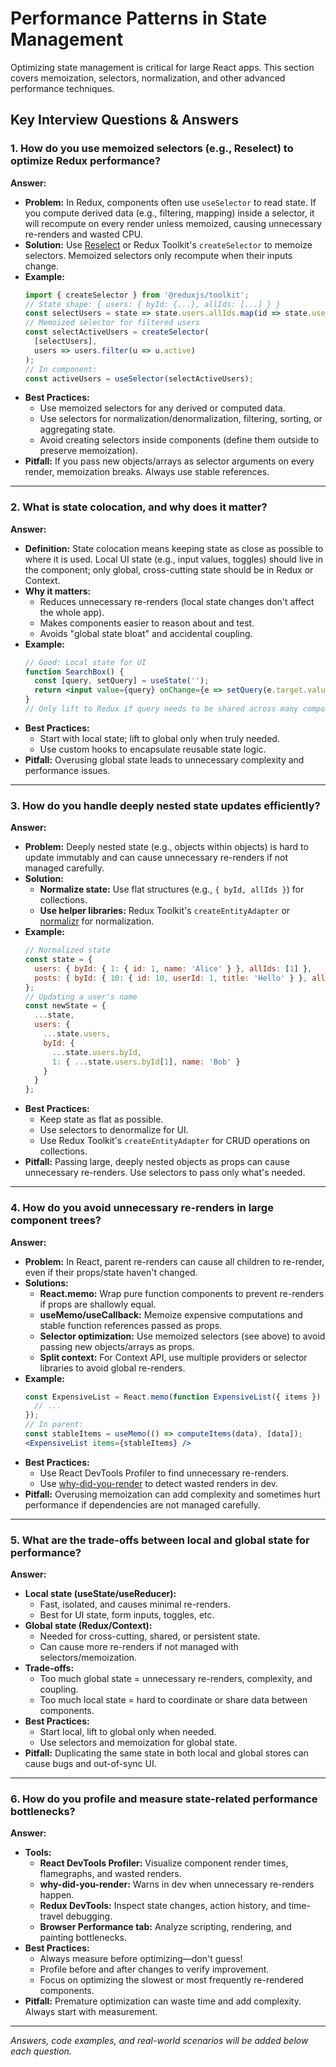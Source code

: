 # Performance Patterns in State Management

Optimizing state management is critical for large React apps. This section covers memoization, selectors, normalization, and other advanced performance techniques.

## Key Interview Questions & Answers

### 1. How do you use memoized selectors (e.g., Reselect) to optimize Redux performance?

**Answer:**
- **Problem:** In Redux, components often use `useSelector` to read state. If you compute derived data (e.g., filtering, mapping) inside a selector, it will recompute on every render unless memoized, causing unnecessary re-renders and wasted CPU.
- **Solution:** Use [Reselect](https://github.com/reduxjs/reselect) or Redux Toolkit's `createSelector` to memoize selectors. Memoized selectors only recompute when their inputs change.
- **Example:**
  ```js
  import { createSelector } from '@reduxjs/toolkit';
  // State shape: { users: { byId: {...}, allIds: [...] } }
  const selectUsers = state => state.users.allIds.map(id => state.users.byId[id]);
  // Memoized selector for filtered users
  const selectActiveUsers = createSelector(
    [selectUsers],
    users => users.filter(u => u.active)
  );
  // In component:
  const activeUsers = useSelector(selectActiveUsers);
  ```
- **Best Practices:**
  - Use memoized selectors for any derived or computed data.
  - Use selectors for normalization/denormalization, filtering, sorting, or aggregating state.
  - Avoid creating selectors inside components (define them outside to preserve memoization).
- **Pitfall:** If you pass new objects/arrays as selector arguments on every render, memoization breaks. Always use stable references.

---

### 2. What is state colocation, and why does it matter?

**Answer:**
- **Definition:** State colocation means keeping state as close as possible to where it is used. Local UI state (e.g., input values, toggles) should live in the component; only global, cross-cutting state should be in Redux or Context.
- **Why it matters:**
  - Reduces unnecessary re-renders (local state changes don't affect the whole app).
  - Makes components easier to reason about and test.
  - Avoids "global state bloat" and accidental coupling.
- **Example:**
  ```jsx
  // Good: Local state for UI
  function SearchBox() {
    const [query, setQuery] = useState('');
    return <input value={query} onChange={e => setQuery(e.target.value)} />;
  }
  // Only lift to Redux if query needs to be shared across many components.
  ```
- **Best Practices:**
  - Start with local state; lift to global only when truly needed.
  - Use custom hooks to encapsulate reusable state logic.
- **Pitfall:** Overusing global state leads to unnecessary complexity and performance issues.

---

### 3. How do you handle deeply nested state updates efficiently?

**Answer:**
- **Problem:** Deeply nested state (e.g., objects within objects) is hard to update immutably and can cause unnecessary re-renders if not managed carefully.
- **Solution:**
  - **Normalize state:** Use flat structures (e.g., `{ byId, allIds }`) for collections.
  - **Use helper libraries:** Redux Toolkit's `createEntityAdapter` or [normalizr](https://github.com/paularmstrong/normalizr) for normalization.
- **Example:**
  ```js
  // Normalized state
  const state = {
    users: { byId: { 1: { id: 1, name: 'Alice' } }, allIds: [1] },
    posts: { byId: { 10: { id: 10, userId: 1, title: 'Hello' } }, allIds: [10] }
  };
  // Updating a user's name
  const newState = {
    ...state,
    users: {
      ...state.users,
      byId: {
        ...state.users.byId,
        1: { ...state.users.byId[1], name: 'Bob' }
      }
    }
  };
  ```
- **Best Practices:**
  - Keep state as flat as possible.
  - Use selectors to denormalize for UI.
  - Use Redux Toolkit's `createEntityAdapter` for CRUD operations on collections.
- **Pitfall:** Passing large, deeply nested objects as props can cause unnecessary re-renders. Use selectors to pass only what's needed.

---

### 4. How do you avoid unnecessary re-renders in large component trees?

**Answer:**
- **Problem:** In React, parent re-renders can cause all children to re-render, even if their props/state haven't changed.
- **Solutions:**
  - **React.memo:** Wrap pure function components to prevent re-renders if props are shallowly equal.
  - **useMemo/useCallback:** Memoize expensive computations and stable function references passed as props.
  - **Selector optimization:** Use memoized selectors (see above) to avoid passing new objects/arrays as props.
  - **Split context:** For Context API, use multiple providers or selector libraries to avoid global re-renders.
- **Example:**
  ```jsx
  const ExpensiveList = React.memo(function ExpensiveList({ items }) {
    // ...
  });
  // In parent:
  const stableItems = useMemo(() => computeItems(data), [data]);
  <ExpensiveList items={stableItems} />
  ```
- **Best Practices:**
  - Use React DevTools Profiler to find unnecessary re-renders.
  - Use [why-did-you-render](https://github.com/welldone-software/why-did-you-render) to detect wasted renders in dev.
- **Pitfall:** Overusing memoization can add complexity and sometimes hurt performance if dependencies are not managed carefully.

---

### 5. What are the trade-offs between local and global state for performance?

**Answer:**
- **Local state (useState/useReducer):**
  - Fast, isolated, and causes minimal re-renders.
  - Best for UI state, form inputs, toggles, etc.
- **Global state (Redux/Context):**
  - Needed for cross-cutting, shared, or persistent state.
  - Can cause more re-renders if not managed with selectors/memoization.
- **Trade-offs:**
  - Too much global state = unnecessary re-renders, complexity, and coupling.
  - Too much local state = hard to coordinate or share data between components.
- **Best Practices:**
  - Start local, lift to global only when needed.
  - Use selectors and memoization for global state.
- **Pitfall:** Duplicating the same state in both local and global stores can cause bugs and out-of-sync UI.

---

### 6. How do you profile and measure state-related performance bottlenecks?

**Answer:**
- **Tools:**
  - **React DevTools Profiler:** Visualize component render times, flamegraphs, and wasted renders.
  - **why-did-you-render:** Warns in dev when unnecessary re-renders happen.
  - **Redux DevTools:** Inspect state changes, action history, and time-travel debugging.
  - **Browser Performance tab:** Analyze scripting, rendering, and painting bottlenecks.
- **Best Practices:**
  - Always measure before optimizing—don't guess!
  - Profile before and after changes to verify improvement.
  - Focus on optimizing the slowest or most frequently re-rendered components.
- **Pitfall:** Premature optimization can waste time and add complexity. Always start with measurement.

---

_Answers, code examples, and real-world scenarios will be added below each question._ 